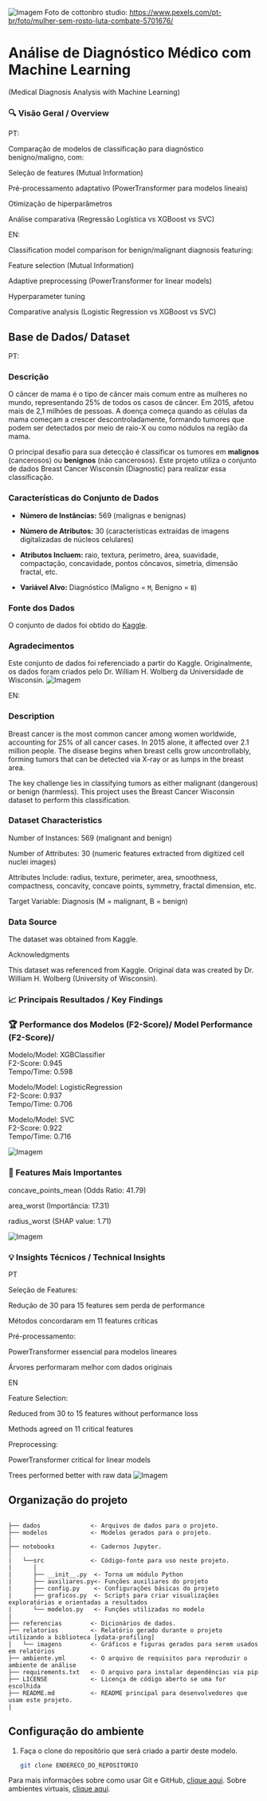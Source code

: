 ![Imagem](relatorios/imagens/pexels-cottonbro-5701676.jpg)
Foto de cottonbro studio: https://www.pexels.com/pt-br/foto/mulher-sem-rosto-luta-combate-5701676/

# Análise de Diagnóstico Médico com Machine Learning
(Medical Diagnosis Analysis with Machine Learning)

### 🔍 Visão Geral / Overview

PT: 

Comparação de modelos de classificação para diagnóstico benigno/maligno, com:

Seleção de features (Mutual Information)

Pré-processamento adaptativo (PowerTransformer para modelos lineais)

Otimização de hiperparâmetros

Análise comparativa (Regressão Logística vs XGBoost vs SVC)

EN: 

Classification model comparison for benign/malignant diagnosis featuring:

Feature selection (Mutual Information)

Adaptive preprocessing (PowerTransformer for linear models)

Hyperparameter tuning

Comparative analysis (Logistic Regression vs XGBoost vs SVC)


## Base de Dados/ Dataset

PT: 

### Descrição
O câncer de mama é o tipo de câncer mais comum entre as mulheres no mundo, representando 25% de todos os casos de câncer. Em 2015, afetou mais de 2,1 milhões de pessoas. A doença começa quando as células da mama começam a crescer descontroladamente, formando tumores que podem ser detectados por meio de raio-X ou como nódulos na região da mama.

O principal desafio para sua detecção é classificar os tumores em **malignos** (cancerosos) ou **benignos** (não cancerosos). Este projeto utiliza o conjunto de dados Breast Cancer Wisconsin (Diagnostic) para realizar essa classificação.

### Características do Conjunto de Dados
- **Número de Instâncias:** 569 (malignas e benignas)
  
- **Número de Atributos:** 30 (características extraídas de imagens digitalizadas de núcleos celulares)
  
- **Atributos Incluem:** raio, textura, perímetro, área, suavidade, compactação, concavidade, pontos côncavos, simetria, dimensão fractal, etc.
  
- **Variável Alvo:** Diagnóstico (Maligno = `M`, Benigno = `B`)

### Fonte dos Dados
O conjunto de dados foi obtido do [Kaggle](https://www.kaggle.com/datasets/yasserh/breast-cancer-dataset/data).

### Agradecimentos
Este conjunto de dados foi referenciado a partir do Kaggle. Originalmente, os dados foram criados pelo Dr. William H. Wolberg da Universidade de Wisconsin.
![Imagem](relatorios/imagens/histogramas.png)

EN: 

### Description
Breast cancer is the most common cancer among women worldwide, accounting for 25% of all cancer cases. In 2015 alone, it affected over 2.1 million people. The disease begins when breast cells grow uncontrollably, forming tumors that can be detected via X-ray or as lumps in the breast area.

The key challenge lies in classifying tumors as either malignant (dangerous) or benign (harmless). This project uses the Breast Cancer Wisconsin dataset to perform this classification.

### Dataset Characteristics

Number of Instances: 569 (malignant and benign)

Number of Attributes: 30 (numeric features extracted from digitized cell nuclei images)

Attributes Include: radius, texture, perimeter, area, smoothness, compactness, concavity, concave points, symmetry, fractal dimension, etc.

Target Variable: Diagnosis (M = malignant, B = benign)

### Data Source

The dataset was obtained from Kaggle.

Acknowledgments

This dataset was referenced from Kaggle. Original data was created by Dr. William H. Wolberg (University of Wisconsin).

### 📈 Principais Resultados / Key Findings

### 🏆 Performance dos Modelos (F2-Score)/ Model Performance (F2-Score)/

Modelo/Model: XGBClassifier	    
F2-Score: 0.945	      
Tempo/Time: 0.598

Modelo/Model: LogisticRegression	
F2-Score: 0.937	      
Tempo/Time: 0.706

Modelo/Model: SVC	                
F2-Score: 0.922	     
Tempo/Time: 0.716

![Imagem](relatorios/imagens/svc.png)

### 🔑 Features Mais Importantes

concave_points_mean (Odds Ratio: 41.79)

area_worst (Importância: 17.31)

radius_worst (SHAP value: 1.71)

![Imagem](relatorios/imagens/corr.png)

### 💡 Insights Técnicos / Technical Insights

PT

Seleção de Features:

Redução de 30 para 15 features sem perda de performance

Métodos concordaram em 11 features críticas

Pré-processamento:

PowerTransformer essencial para modelos lineares

Árvores performaram melhor com dados originais


EN

Feature Selection:

Reduced from 30 to 15 features without performance loss

Methods agreed on 11 critical features

Preprocessing:

PowerTransformer critical for linear models

Trees performed better with raw data
![Imagem](relatorios/imagens/boxplot_comparativo.png)


## Organização do projeto

```

├── dados              <- Arquivos de dados para o projeto.
├── modelos            <- Modelos gerados para o projeto.
|
├── notebooks          <- Cadernos Jupyter. 
│
|   └──src             <- Código-fonte para uso neste projeto.
|      │
|      ├── __init__.py  <- Torna um módulo Python
|      ├── auxiliares.py<- Funções auxiliares do projeto
|      ├── config.py    <- Configurações básicas do projeto
|      ├── graficos.py  <- Scripts para criar visualizações exploratórias e orientadas a resultados
|      └── modelos.py   <- Funções utilizadas no modelo
|
├── referencias        <- Dicionários de dados.
├── relatorios         <- Relatório gerado durante o projeto utilizando a biblioteca [ydata-profiling]
│   └── imagens        <- Gráficos e figuras gerados para serem usados em relatórios
├── ambiente.yml       <- O arquivo de requisitos para reproduzir o ambiente de análise
├── requirements.txt   <- O arquivo para instalar dependências via pip
├── LICENSE            <- Licença de código aberto se uma for escolhida
├── README.md          <- README principal para desenvolvedores que usam este projeto.
|
```

## Configuração do ambiente

1. Faça o clone do repositório que será criado a partir deste modelo.

    ```bash
    git clone ENDERECO_DO_REPOSITORIO
    ```
Para mais informações sobre como usar Git e GitHub, [clique aqui](https://cienciaprogramada.com.br/2021/09/guia-definitivo-git-github/). Sobre ambientes virtuais, [clique aqui](https://cienciaprogramada.com.br/2020/08/ambiente-virtual-projeto-python/).


